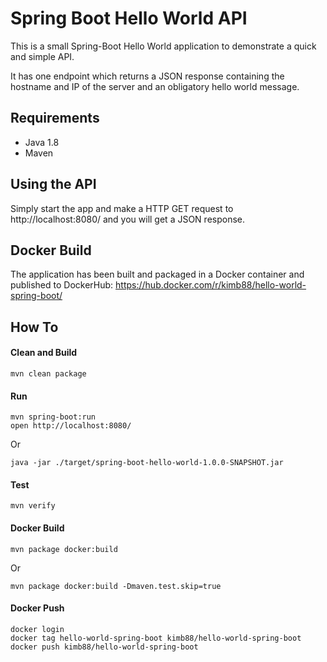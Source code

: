 # Spring Boot Hello World API


This is a small Spring-Boot Hello World application to demonstrate a quick and simple API.

It has one endpoint which returns a JSON response containing the hostname and IP of the server and an obligatory hello world message. 

## Requirements
 * Java 1.8
 * Maven
 
## Using the API
Simply start the app and make a HTTP GET request to http://localhost:8080/ and you will get a JSON response.

## Docker Build
The application has been built and packaged in a Docker container and published to DockerHub: https://hub.docker.com/r/kimb88/hello-world-spring-boot/

## How To

#### Clean and Build
```
mvn clean package
```

#### Run
```
mvn spring-boot:run
open http://localhost:8080/
```
Or
```
java -jar ./target/spring-boot-hello-world-1.0.0-SNAPSHOT.jar
```

#### Test
```
mvn verify
```

#### Docker Build
```
mvn package docker:build
```
Or

```
mvn package docker:build -Dmaven.test.skip=true
```

#### Docker Push
```
docker login
docker tag hello-world-spring-boot kimb88/hello-world-spring-boot
docker push kimb88/hello-world-spring-boot
```

